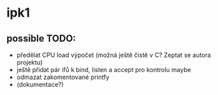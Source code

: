 # ipk1 

## possible TODO:

+ předělat CPU load výpočet (možná ještě čistě v C? Zeptat se autora projektu)
+ ještě přidat pár ifů k bind, listen a accept pro kontrolu maybe
+ odmazat zakomentované printfy
+ (dokumentace?)
